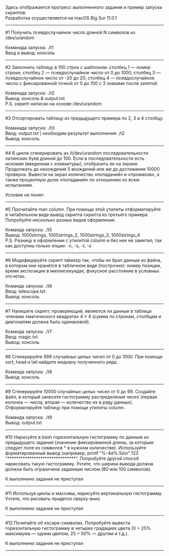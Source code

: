 Здесь отображается прогресс выполненного задания и пример запуска скриптов.     
Разработка осуществляется на macOS Big Sur 11.0.1
____________________________________________________________________________________________________________________________________________________________________

#1 Получить псевдослучайное число длиной N символов из /dev/urandom

Команада запуска: ./t1    
Ввод и вывод: консоль
____________________________________________________________________________________________________________________________________________________________________

#2 Заполнить таблицу в 100 строк с шаблоном: столбец 1 — номер строки, столбец 2 — псевдослучайное число от 0 до 1000, столбец 3 — псевдослучайное число от -20 до 20, столбец 4 — псевдослучайное число с фиксированной точкой от 0 до 100 с 3 знаками после запятой.

Команада запуска: ./t2    
Вывод: консоль & output.txt   
P.S. скрипт написан на основе /dev/urandom
____________________________________________________________________________________________________________________________________________________________________

#3 Отсортировать таблицу из предыдущего примера по 2, 3 и 4 столбцу.

Команада запуска: ./t3    
Ввод: output.txt | необходим результат выполнения ./t2    
Вывод: консоль
____________________________________________________________________________________________________________________________________________________________________

#4 В цикле сгенерировать из /t/dev/urandom последовательности латинских букв длиной до 100. Если в последовательности есть искомая (введенная с клавиатуры), отобразить ее на экране. Продолжать до нахождения 5 вхождений или же до достижения 10000 проверок. Вывести на экран количество «попаданий» и «промахов», а также процентную долю «попаданий» по отношению ко всем испытаниям.

Условие не понял
____________________________________________________________________________________________________________________________________________________________________

#5 Прочитайте man column. При помощи этой утилиты отформатируйте в читабельном виде вывод скрипта скрипта из третьего примера. Попробуйте несколько разных видов оформления.

Команда запуска: ./t5   
Вывод: 1000strings, 1000strings_2, 1000strings_3, 1000strings_4   
P.S. Разницу в оформлении с утилитой column и без нее не заметил, так как доступны только опции: -c, -s, -t, -x 
____________________________________________________________________________________________________________________________________________________________________

#6 Модифицируйте скрипт takeexp так, чтобы он брал данные из файла, в котором они хранятся в табличном виде (построчно): номер позиции, время экспозиции в миллисекундах, фокусное расстояние в условных отсчетах.

Команда запуска: ./t6   
Ввод: telescope.txt   
Вывод: консоль
____________________________________________________________________________________________________________________________________________________________________

#7 Напишите скрипт, проверяющий, являются ли данные в таблице членами «магического квадрата» 4 × 4 (сумма по строкам, столбцам и диагоналям должна быть одинаковой).

Команда запуска: ./t7   
Ввод: magic.txt   
Вывод: консоль
____________________________________________________________________________________________________________________________________________________________________

#8 Сгенерируйте 999 случайных целых чисел от 0 до 1000. При помощи sort, head и tail найдите медиану полученного ряда.

Команда запуска: ./t8   
Вывод: консоль
____________________________________________________________________________________________________________________________________________________________________

#9 Сгенерируйте 10000 случайных целых чисел от 0 до 99. Создайте файл, в который занесите гистограмму распределения чисел (первая
колонка — числа, вторая — количество их в ряду данных). Отформатируйте таблицу при помощи утилиты column.

Команда запуска: ./t9   
Вывод: output.txt
____________________________________________________________________________________________________________________________________________________________________

#10 Нарисуйте в bash горизонтальную гистограмму по данным из предыдущего задания (значение фиксированной длины, за которым следует поле из символов * в нужном количестве). Используйте форматированный вывод (например, printf "%-4d%.5s\n" 123 "*******************************". Попробуйте другой способ нарисовать такую гистограмму. Учтите, что ширина вывода должна должна быть ограничена заданным числом (80 или 100 символов).

К выполненю задания не приступал
____________________________________________________________________________________________________________________________________________________________________

#11 Используя циклы и массивы, нарисуйте вертикальную гистограмму. Учтите, что рисовать придется сверху-вниз.

К выполненю задания не приступал
____________________________________________________________________________________________________________________________________________________________________

#12 Почитайте об escape-символах. Попробуйте вывести горизонтальную гистограмму в четырех градациях цвета (0 ÷ 25% максимума — одним цветом, 25 ÷ 50% — другим и т.д.).

К выполненю задания не приступал
____________________________________________________________________________________________________________________________________________________________________

